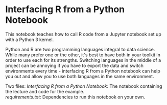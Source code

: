 # Interfacing R from a Python Notebook

This notebook teaches how to call R code from a Jupyter notebook set up with a Python 3 kernel.

Python and R are two programming languages integral to data science. While many prefer one or the other, it's best to have both in your toolkit in order to use each for its strengths. Switching languages in the middle of a project can be annoying if you have to export the data and switch environments every time - interfacing R from a Python notebook can help you out and allow you to use both languages in the same environment.

Two files:
*Interfacing R from a Python Notebook*: The notebook containing the lecture and code for the example.  
*requirements.txt*: Dependencies to run this notebook on your own.